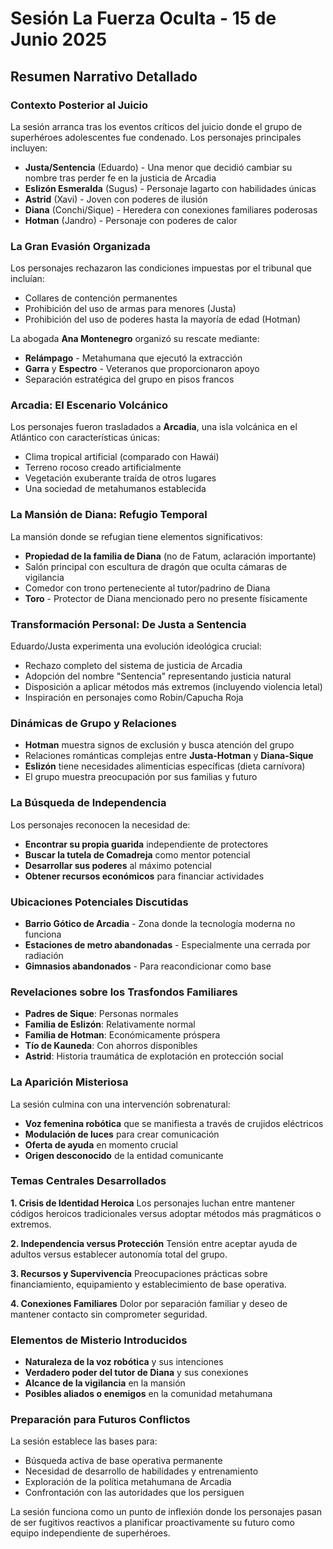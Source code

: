 # Sesión La Fuerza Oculta - 15 de Junio 2025

## Resumen Narrativo Detallado

### **Contexto Posterior al Juicio**
La sesión arranca tras los eventos críticos del juicio donde el grupo de superhéroes adolescentes fue condenado. Los personajes principales incluyen:

- **Justa/Sentencia** (Eduardo) - Una menor que decidió cambiar su nombre tras perder fe en la justicia de Arcadia
- **Eslizón Esmeralda** (Sugus) - Personaje lagarto con habilidades únicas
- **Astrid** (Xavi) - Joven con poderes de ilusión
- **Diana** (Conchi/Sique) - Heredera con conexiones familiares poderosas
- **Hotman** (Jandro) - Personaje con poderes de calor

### **La Gran Evasión Organizada**
Los personajes rechazaron las condiciones impuestas por el tribunal que incluían:
- Collares de contención permanentes
- Prohibición del uso de armas para menores (Justa)
- Prohibición del uso de poderes hasta la mayoría de edad (Hotman)

La abogada **Ana Montenegro** organizó su rescate mediante:
- **Relámpago** - Metahumana que ejecutó la extracción
- **Garra** y **Espectro** - Veteranos que proporcionaron apoyo
- Separación estratégica del grupo en pisos francos

### **Arcadia: El Escenario Volcánico**
Los personajes fueron trasladados a **Arcadia**, una isla volcánica en el Atlántico con características únicas:
- Clima tropical artificial (comparado con Hawái)
- Terreno rocoso creado artificialmente 
- Vegetación exuberante traída de otros lugares
- Una sociedad de metahumanos establecida

### **La Mansión de Diana: Refugio Temporal**
La mansión donde se refugian tiene elementos significativos:
- **Propiedad de la familia de Diana** (no de Fatum, aclaración importante)
- Salón principal con escultura de dragón que oculta cámaras de vigilancia
- Comedor con trono perteneciente al tutor/padrino de Diana
- **Toro** - Protector de Diana mencionado pero no presente físicamente

### **Transformación Personal: De Justa a Sentencia**
Eduardo/Justa experimenta una evolución ideológica crucial:
- Rechazo completo del sistema de justicia de Arcadia
- Adopción del nombre "Sentencia" representando justicia natural
- Disposición a aplicar métodos más extremos (incluyendo violencia letal)
- Inspiración en personajes como Robin/Capucha Roja

### **Dinámicas de Grupo y Relaciones**
- **Hotman** muestra signos de exclusión y busca atención del grupo
- Relaciones románticas complejas entre **Justa-Hotman** y **Diana-Sique**
- **Eslizón** tiene necesidades alimenticias específicas (dieta carnívora)
- El grupo muestra preocupación por sus familias y futuro

### **La Búsqueda de Independencia**
Los personajes reconocen la necesidad de:
- **Encontrar su propia guarida** independiente de protectores
- **Buscar la tutela de Comadreja** como mentor potencial
- **Desarrollar sus poderes** al máximo potencial
- **Obtener recursos económicos** para financiar actividades

### **Ubicaciones Potenciales Discutidas**
- **Barrio Gótico de Arcadia** - Zona donde la tecnología moderna no funciona
- **Estaciones de metro abandonadas** - Especialmente una cerrada por radiación
- **Gimnasios abandonados** - Para reacondicionar como base

### **Revelaciones sobre los Trasfondos Familiares**
- **Padres de Sique**: Personas normales
- **Familia de Eslizón**: Relativamente normal
- **Familia de Hotman**: Económicamente próspera
- **Tío de Kauneda**: Con ahorros disponibles
- **Astrid**: Historia traumática de explotación en protección social

### **La Aparición Misteriosa**
La sesión culmina con una intervención sobrenatural:
- **Voz femenina robótica** que se manifiesta a través de crujidos eléctricos
- **Modulación de luces** para crear comunicación
- **Oferta de ayuda** en momento crucial
- **Origen desconocido** de la entidad comunicante

### **Temas Centrales Desarrollados**

**1. Crisis de Identidad Heroica**
Los personajes luchan entre mantener códigos heroicos tradicionales versus adoptar métodos más pragmáticos o extremos.

**2. Independencia versus Protección**
Tensión entre aceptar ayuda de adultos versus establecer autonomía total del grupo.

**3. Recursos y Supervivencia**
Preocupaciones prácticas sobre financiamiento, equipamiento y establecimiento de base operativa.

**4. Conexiones Familiares**
Dolor por separación familiar y deseo de mantener contacto sin comprometer seguridad.

### **Elementos de Misterio Introducidos**
- **Naturaleza de la voz robótica** y sus intenciones
- **Verdadero poder del tutor de Diana** y sus conexiones
- **Alcance de la vigilancia** en la mansión
- **Posibles aliados o enemigos** en la comunidad metahumana

### **Preparación para Futuros Conflictos**
La sesión establece las bases para:
- Búsqueda activa de base operativa permanente
- Necesidad de desarrollo de habilidades y entrenamiento
- Exploración de la política metahumana de Arcadia
- Confrontación con las autoridades que los persiguen

La sesión funciona como un punto de inflexión donde los personajes pasan de ser fugitivos reactivos a planificar proactivamente su futuro como equipo independiente de superhéroes.